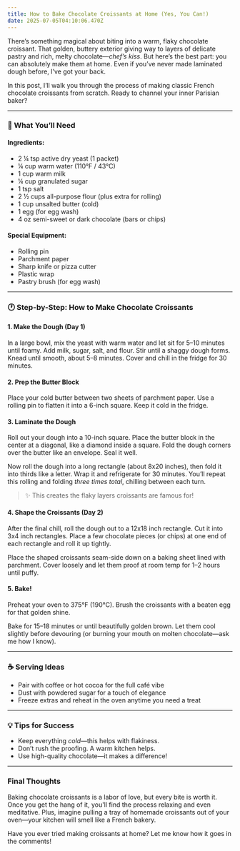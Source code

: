 ```yaml
---
title: How to Bake Chocolate Croissants at Home (Yes, You Can!)
date: 2025-07-05T04:10:06.470Z
---
```

There’s something magical about biting into a warm, flaky chocolate croissant. That golden, buttery exterior giving way to layers of delicate pastry and rich, melty chocolate—*chef’s kiss*. But here’s the best part: you can absolutely make them at home. Even if you’ve never made laminated dough before, I’ve got your back.

In this post, I’ll walk you through the process of making classic French chocolate croissants from scratch. Ready to channel your inner Parisian baker?

- - -

### 🧈 What You’ll Need

#### **Ingredients:**

* 2 ¼ tsp active dry yeast (1 packet)
* ¼ cup warm water (110°F / 43°C)
* 1 cup warm milk
* ¼ cup granulated sugar
* 1 tsp salt
* 2 ½ cups all-purpose flour (plus extra for rolling)
* 1 cup unsalted butter (cold)
* 1 egg (for egg wash)
* 4 oz semi-sweet or dark chocolate (bars or chips)

#### **Special Equipment:**

* Rolling pin
* Parchment paper
* Sharp knife or pizza cutter
* Plastic wrap
* Pastry brush (for egg wash)

- - -

### 🕐 Step-by-Step: How to Make Chocolate Croissants

#### **1. Make the Dough (Day 1)**

In a large bowl, mix the yeast with warm water and let sit for 5–10 minutes until foamy. Add milk, sugar, salt, and flour. Stir until a shaggy dough forms. Knead until smooth, about 5–8 minutes. Cover and chill in the fridge for 30 minutes.

#### **2. Prep the Butter Block**

Place your cold butter between two sheets of parchment paper. Use a rolling pin to flatten it into a 6-inch square. Keep it cold in the fridge.

#### **3. Laminate the Dough**

Roll out your dough into a 10-inch square. Place the butter block in the center at a diagonal, like a diamond inside a square. Fold the dough corners over the butter like an envelope. Seal it well.

Now roll the dough into a long rectangle (about 8x20 inches), then fold it into thirds like a letter. Wrap it and refrigerate for 30 minutes. You’ll repeat this rolling and folding *three times total*, chilling between each turn.

> ✨ This creates the flaky layers croissants are famous for!

#### **4. Shape the Croissants (Day 2)**

After the final chill, roll the dough out to a 12x18 inch rectangle. Cut it into 3x4 inch rectangles. Place a few chocolate pieces (or chips) at one end of each rectangle and roll it up tightly.

Place the shaped croissants seam-side down on a baking sheet lined with parchment. Cover loosely and let them proof at room temp for 1–2 hours until puffy.

#### **5. Bake!**

Preheat your oven to 375°F (190°C). Brush the croissants with a beaten egg for that golden shine.

Bake for 15–18 minutes or until beautifully golden brown. Let them cool slightly before devouring (or burning your mouth on molten chocolate—ask me how I know).

- - -

### ☕ Serving Ideas

* Pair with coffee or hot cocoa for the full café vibe
* Dust with powdered sugar for a touch of elegance
* Freeze extras and reheat in the oven anytime you need a treat

- - -

### 💡 Tips for Success

* Keep everything *cold*—this helps with flakiness.
* Don’t rush the proofing. A warm kitchen helps.
* Use high-quality chocolate—it makes a difference!

- - -

### Final Thoughts

Baking chocolate croissants is a labor of love, but every bite is worth it. Once you get the hang of it, you'll find the process relaxing and even meditative. Plus, imagine pulling a tray of homemade croissants out of your oven—your kitchen will smell like a French bakery.

Have you ever tried making croissants at home? Let me know how it goes in the comments!